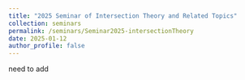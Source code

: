 ```yaml
---
title: "2025 Seminar of Intersection Theory and Related Topics"
collection: seminars
permalink: /seminars/Seminar2025-intersectionTheory
date: 2025-01-12
author_profile: false
---
```

need to add
